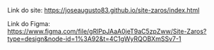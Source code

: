 Link do site: https://joseaugusto83.github.io/site-zaros/index.html


Link do Figma: https://www.figma.com/file/gRlPpJAaA0jeT9aC5zpZww/Site-Zaros?type=design&node-id=1%3A92&t=4C1gWyRQOBXmSSv7-1
